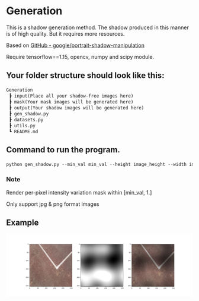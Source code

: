 # Generation

This is a shadow generation method. The shadow produced in this manner is of high quality. But it requires more resources.

Based on [GitHub - google/portrait-shadow-manipulation](https://github.com/google/portrait-shadow-manipulation)

Require tensorflow==1.15, opencv, numpy and scipy module.

## Your folder structure should look like this:

```
Generation
 ┣ input(Place all your shadow-free images here)
 ┣ mask(Your mask images will be generated here)
 ┣ output(Your shadow images will be generated here)
 ┣ gen_shadow.py
 ┣ datasets.py
 ┣ utils.py
 ┗ README.md
```

## Command to run the program.

```python
python gen_shadow.py --min_val min_val --height image_height --width image_width
```

### Note
Render per-pixel intensity variation mask within [min_val, 1.]

Only support jpg & png format images

## Example
![example](./example.png)